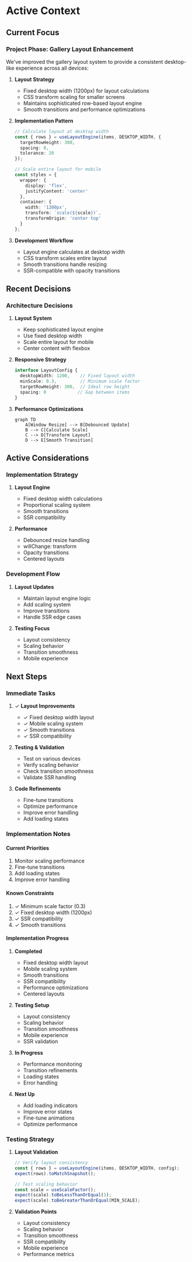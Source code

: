 # Active Context

## Current Focus

### Project Phase: Gallery Layout Enhancement
We've improved the gallery layout system to provide a consistent desktop-like experience across all devices:

1. **Layout Strategy**
   - Fixed desktop width (1200px) for layout calculations
   - CSS transform scaling for smaller screens
   - Maintains sophisticated row-based layout engine
   - Smooth transitions and performance optimizations

2. **Implementation Pattern**
   ```typescript
   // Calculate layout at desktop width
   const { rows } = useLayoutEngine(items, DESKTOP_WIDTH, {
     targetRowHeight: 300,
     spacing: 0,
     tolerance: 20
   });

   // Scale entire layout for mobile
   const styles = {
     wrapper: {
       display: 'flex',
       justifyContent: 'center'
     },
     container: {
       width: '1200px',
       transform: `scale(${scale})`,
       transformOrigin: 'center top'
     }
   };
   ```

3. **Development Workflow**
   - Layout engine calculates at desktop width
   - CSS transform scales entire layout
   - Smooth transitions handle resizing
   - SSR-compatible with opacity transitions

## Recent Decisions

### Architecture Decisions
1. **Layout System**
   - Keep sophisticated layout engine
   - Use fixed desktop width
   - Scale entire layout for mobile
   - Center content with flexbox

2. **Responsive Strategy**
   ```typescript
   interface LayoutConfig {
     desktopWidth: 1200,    // Fixed layout width
     minScale: 0.3,         // Minimum scale factor
     targetRowHeight: 300,  // Ideal row height
     spacing: 0            // Gap between items
   }
   ```

3. **Performance Optimizations**
   ```mermaid
   graph TD
       A[Window Resize] --> B[Debounced Update]
       B --> C[Calculate Scale]
       C --> D[Transform Layout]
       D --> E[Smooth Transition]
   ```

## Active Considerations

### Implementation Strategy
1. **Layout Engine**
   - Fixed desktop width calculations
   - Proportional scaling system
   - Smooth transitions
   - SSR compatibility

2. **Performance**
   - Debounced resize handling
   - willChange: transform
   - Opacity transitions
   - Centered layouts

### Development Flow
1. **Layout Updates**
   - Maintain layout engine logic
   - Add scaling system
   - Improve transitions
   - Handle SSR edge cases

2. **Testing Focus**
   - Layout consistency
   - Scaling behavior
   - Transition smoothness
   - Mobile experience

## Next Steps

### Immediate Tasks
1. ✓ **Layout Improvements**
   - ✓ Fixed desktop width layout
   - ✓ Mobile scaling system
   - ✓ Smooth transitions
   - ✓ SSR compatibility

2. **Testing & Validation**
   - Test on various devices
   - Verify scaling behavior
   - Check transition smoothness
   - Validate SSR handling

3. **Code Refinements**
   - Fine-tune transitions
   - Optimize performance
   - Improve error handling
   - Add loading states

### Implementation Notes

#### Current Priorities
1. Monitor scaling performance
2. Fine-tune transitions
3. Add loading states
4. Improve error handling

#### Known Constraints
1. ✓ Minimum scale factor (0.3)
2. ✓ Fixed desktop width (1200px)
3. ✓ SSR compatibility
4. ✓ Smooth transitions

#### Implementation Progress
1. **Completed**
   - Fixed desktop width layout
   - Mobile scaling system
   - Smooth transitions
   - SSR compatibility
   - Performance optimizations
   - Centered layouts

2. **Testing Setup**
   - Layout consistency
   - Scaling behavior
   - Transition smoothness
   - Mobile experience
   - SSR validation

3. **In Progress**
   - Performance monitoring
   - Transition refinements
   - Loading states
   - Error handling

4. **Next Up**
   - Add loading indicators
   - Improve error states
   - Fine-tune animations
   - Optimize performance

### Testing Strategy
1. **Layout Validation**
   ```typescript
   // Verify layout consistency
   const { rows } = useLayoutEngine(items, DESKTOP_WIDTH, config);
   expect(rows).toMatchSnapshot();

   // Test scaling behavior
   const scale = useScaleFactor();
   expect(scale).toBeLessThanOrEqual(1);
   expect(scale).toBeGreaterThanOrEqual(MIN_SCALE);
   ```

2. **Validation Points**
   - Layout consistency
   - Scaling behavior
   - Transition smoothness
   - SSR compatibility
   - Mobile experience
   - Performance metrics
